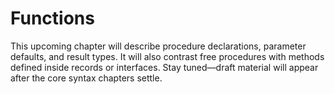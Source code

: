 # Functions

This upcoming chapter will describe procedure declarations, parameter defaults, and result types. It will also contrast free procedures with methods defined inside records or interfaces. Stay tuned—draft material will appear after the core syntax chapters settle.
